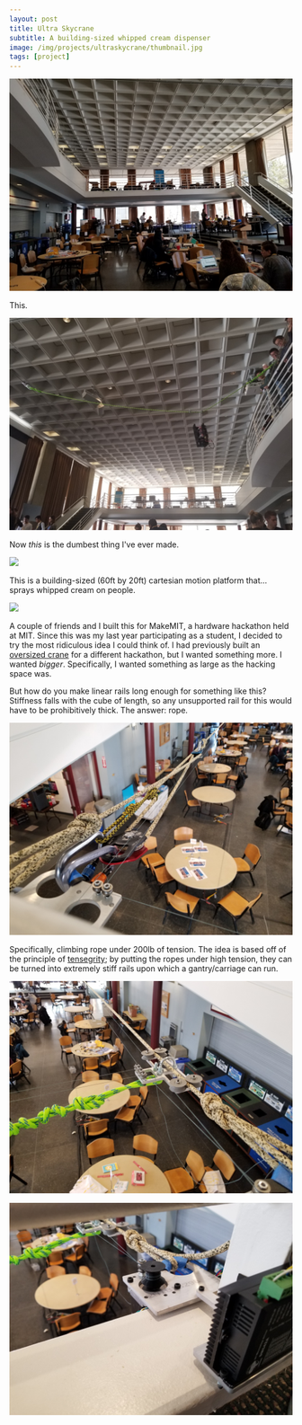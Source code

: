 ```yaml
---
layout: post
title: Ultra Skycrane
subtitle: A building-sized whipped cream dispenser
image: /img/projects/ultraskycrane/thumbnail.jpg
tags: [project]
---
```

![](img/projects/ultraskycrane/1.jpg)

This.

![](img/projects/ultraskycrane/2.jpg)

Now _this_ is the dumbest thing I've ever made.

![](img/projects/ultraskycrane/3.gif)

This is a building-sized (60ft by 20ft) cartesian motion platform that... sprays whipped cream on people.

![](img/projects/ultraskycrane/4.gif)

A couple of friends and I built this for MakeMIT, a hardware hackathon held at MIT. Since this was my last year participating as a student, I decided to try the most ridiculous idea I could think of. I had previously built an [oversized crane](/2018-11-01-skycrane) for a different hackathon, but I wanted something more. I wanted _bigger_. Specifically, I wanted something as large as the hacking space was.

But how do you make linear rails long enough for something like this? Stiffness falls with the cube of length, so any unsupported rail for this would have to be prohibitively thick. The answer: rope.

![](img/projects/ultraskycrane/5.jpg)

Specifically, climbing rope under 200lb of tension. The idea is based off of the principle of [tensegrity](https://en.wikipedia.org/wiki/Tensegrity); by putting the ropes under high tension, they can be turned into extremely stiff rails upon which a gantry/carriage can run.

![](img/projects/ultraskycrane/6.jpg)

![](img/projects/ultraskycrane/7.jpg)

